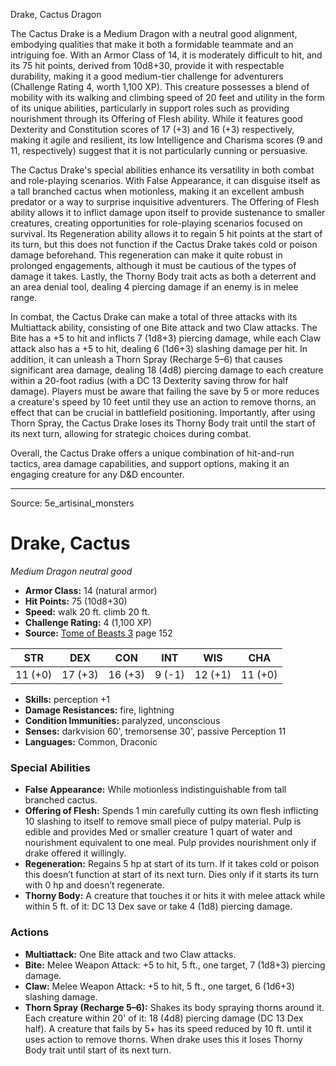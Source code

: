 <MonsterName/>Drake, Cactus</MonsterName>
<CreatureType/>Dragon</CreatureType>

<summary>The Cactus Drake is a Medium Dragon with a neutral good alignment, embodying qualities that make it both a formidable teammate and an intriguing foe. With an Armor Class of 14, it is moderately difficult to hit, and its 75 hit points, derived from 10d8+30, provide it with respectable durability, making it a good medium-tier challenge for adventurers (Challenge Rating 4, worth 1,100 XP). This creature possesses a blend of mobility with its walking and climbing speed of 20 feet and utility in the form of its unique abilities, particularly in support roles such as providing nourishment through its Offering of Flesh ability. While it features good Dexterity and Constitution scores of 17 (+3) and 16 (+3) respectively, making it agile and resilient, its low Intelligence and Charisma scores (9 and 11, respectively) suggest that it is not particularly cunning or persuasive.</summary>

<detail>

The Cactus Drake's special abilities enhance its versatility in both combat and role-playing scenarios. With False Appearance, it can disguise itself as a tall branched cactus when motionless, making it an excellent ambush predator or a way to surprise inquisitive adventurers. The Offering of Flesh ability allows it to inflict damage upon itself to provide sustenance to smaller creatures, creating opportunities for role-playing scenarios focused on survival. Its Regeneration ability allows it to regain 5 hit points at the start of its turn, but this does not function if the Cactus Drake takes cold or poison damage beforehand. This regeneration can make it quite robust in prolonged engagements, although it must be cautious of the types of damage it takes. Lastly, the Thorny Body trait acts as both a deterrent and an area denial tool, dealing 4 piercing damage if an enemy is in melee range.

In combat, the Cactus Drake can make a total of three attacks with its Multiattack ability, consisting of one Bite attack and two Claw attacks. The Bite has a +5 to hit and inflicts 7 (1d8+3) piercing damage, while each Claw attack also has a +5 to hit, dealing 6 (1d6+3) slashing damage per hit. In addition, it can unleash a Thorn Spray (Recharge 5–6) that causes significant area damage, dealing 18 (4d8) piercing damage to each creature within a 20-foot radius (with a DC 13 Dexterity saving throw for half damage). Players must be aware that failing the save by 5 or more reduces a creature's speed by 10 feet until they use an action to remove thorns, an effect that can be crucial in battlefield positioning. Importantly, after using Thorn Spray, the Cactus Drake loses its Thorny Body trait until the start of its next turn, allowing for strategic choices during combat.

Overall, the Cactus Drake offers a unique combination of hit-and-run tactics, area damage capabilities, and support options, making it an engaging creature for any D&D encounter.</detail>



---

Source: 5e_artisinal_monsters

# Drake, Cactus

*Medium* *Dragon* *neutral good*

- **Armor Class:** 14 (natural armor)
- **Hit Points:** 75 (10d8+30)
- **Speed:** walk 20 ft. climb 20 ft.
- **Challenge Rating:** 4 (1,100 XP)
- **Source:** [Tome of Beasts 3](https://koboldpress.com/kpstore/product/tome-of-beasts-3-for-5th-edition/) page 152

| STR | DEX | CON | INT | WIS | CHA |
| --- | --- | --- | --- | --- | --- |
| 11 (+0) | 17 (+3) | 16 (+3) | 9 (-1) | 12 (+1) | 11 (+0) |

- **Skills:** perception +1
- **Damage Resistances:** fire, lightning
- **Condition Immunities:** paralyzed, unconscious
- **Senses:** darkvision 60', tremorsense 30', passive Perception 11
- **Languages:** Common, Draconic

### Special Abilities

- **False Appearance:** While motionless indistinguishable from tall branched cactus.
- **Offering of Flesh:** Spends 1 min carefully cutting its own flesh inflicting 10 slashing to itself to remove small piece of pulpy material. Pulp is edible and provides Med or smaller creature 1 quart of water and nourishment equivalent to one meal. Pulp provides nourishment only if drake offered it willingly.
- **Regeneration:** Regains 5 hp at start of its turn. If it takes cold or poison this doesn’t function at start of its next turn. Dies only if it starts its turn with 0 hp and doesn’t regenerate.
- **Thorny Body:** A creature that touches it or hits it with melee attack while within 5 ft. of it: DC 13 Dex save or take 4 (1d8) piercing damage.

### Actions

- **Multiattack:** One Bite attack and two Claw attacks.
- **Bite:** Melee Weapon Attack: +5 to hit, 5 ft., one target, 7 (1d8+3) piercing damage.
- **Claw:** Melee Weapon Attack: +5 to hit, 5 ft., one target, 6 (1d6+3) slashing damage.
- **Thorn Spray (Recharge 5–6):** Shakes its body spraying thorns around it. Each creature within 20' of it: 18 (4d8) piercing damage (DC 13 Dex half). A creature that fails by 5+ has its speed reduced by 10 ft. until it uses action to remove thorns. When drake uses this it loses Thorny Body trait until start of its next turn.




